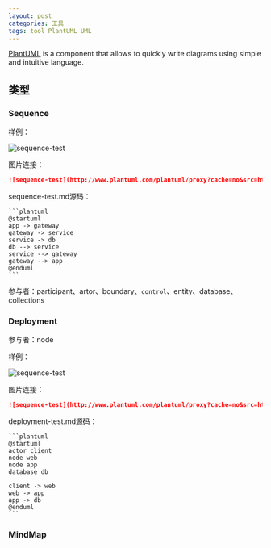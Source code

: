 ```yaml
---
layout: post
categories: 工具
tags: tool PlantUML UML
---
```


[PlantUML](https://plantuml.com/) is a component that allows to quickly write diagrams using simple and intuitive language.

## 类型

### Sequence

样例：

![sequence-test](http://www.plantuml.com/plantuml/proxy?cache=no&src=https://raw.github.com/Wang-Ray/Wang-Ray.github.io/master/assets/plantuml/sequence-test.md)

图片连接：

```markdown
![sequence-test](http://www.plantuml.com/plantuml/proxy?cache=no&src=https://raw.github.com/Wang-Ray/Wang-Ray.github.io/master/assets/plantuml/sequence-test.md)
```

sequence-test.md源码：

```plantuml
​```plantuml
@startuml
app -> gateway
gateway -> service
service -> db
db --> service
service --> gateway
gateway --> app
@enduml
​```
```

参与者：participant、artor、boundary、`control`、entity、database、collections

### Deployment

参与者：node

样例：

![sequence-test](http://www.plantuml.com/plantuml/proxy?cache=no&src=https://raw.github.com/Wang-Ray/Wang-Ray.github.io/master/assets/plantuml/deployment-test.md)

图片连接：

```markdown
![sequence-test](http://www.plantuml.com/plantuml/proxy?cache=no&src=https://raw.github.com/Wang-Ray/Wang-Ray.github.io/master/assets/plantuml/deployment-test.md)
```

deployment-test.md源码：

~~~plantuml
```plantuml
@startuml
actor client
node web
node app
database db

client -> web
web -> app
app -> db
@enduml
```
~~~

### MindMap



